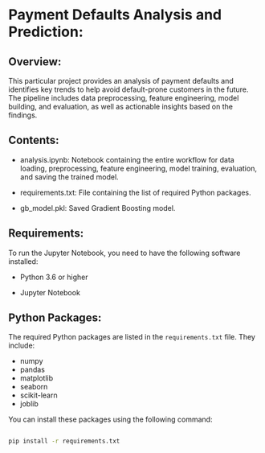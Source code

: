 # Payment Defaults Analysis and Prediction:

## Overview:

This particular project provides an analysis of payment defaults and identifies key trends to help avoid default-prone customers in the future. 
The pipeline includes data preprocessing, feature engineering, model building, and evaluation, as well as actionable insights based on the findings.

## Contents:

- analysis.ipynb: Notebook containing the entire workflow for data loading, preprocessing, feature engineering, model training, evaluation,     and saving the trained model.

- requirements.txt: File containing the list of required Python packages.

- gb_model.pkl: Saved Gradient Boosting model.

## Requirements:

To run the Jupyter Notebook, you need to have the following software installed:

- Python 3.6 or higher

- Jupyter Notebook

## Python Packages:

The required Python packages are listed in the `requirements.txt` file. They include:

- numpy
- pandas
- matplotlib
- seaborn
- scikit-learn
- joblib

You can install these packages using the following command:

```sh

pip install -r requirements.txt
